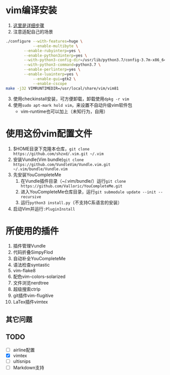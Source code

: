 # vim编译安装
1. [这里是详细步骤](https://github.com/Valloric/YouCompleteMe/wiki/Building-Vim-from-source)
2. 注意适配自己的场景
```sh
./configure --with-features=huge \
            --enable-multibyte \
	    --enable-rubyinterp=yes \
	    --enable-python3interp=yes \
	    --with-python3-config-dir=/usr/lib/python3.7/config-3.7m-x86_64-linux-gnu \
	    --with-python3-command=python3.7 \
	    --enable-perlinterp=yes \
	    --enable-luainterp=yes \
            --enable-gui=gtk2 \
            --enable-cscope
make -j32 VIMRUNTIMEDIR=/usr/local/share/vim/vim81
```
3. 使用checkinstall安装，可方便卸载，卸载使用`dpkg -r vim`
4. 使用`sudo apt-mark hold vim`，来设置不自动升级vim软件包
    - vim-runtime也可以加上（未知行为，自用）
# 使用这份vim配置文件
1. $HOME目录下克隆本仓库，`git clone https://github.com/shzxd/.vim.git ~/.vim`
2. 安装Vundle(Vim bundle)`git clone https://github.com/VundleVim/Vundle.vim.git ~/.vim/bundle/Vundle.vim`
3. 先安装YouCompleteMe
    1. 在Vundle插件目录（~/.vim/bundle/）运行`git clone https://github.com/Valloric/YouCompleteMe.git`
    2. 进入YouCompleteMe仓库目录，运行`git submodule update --init --recursive`
    3. 运行`python3 install.py`（不支持C系语言的安装）
4. 启动Vim并运行`:PluginInstall`
# 所使用的插件
1. 插件管理Vundle
2. 代码折叠SimpyFlod
3. 自动补全YouCompleteMe
4. 语法检查syntastic
5. vim-flake8
6. 配色vim-colors-solarized
7. 文件浏览nerdtree
8. 超级搜索ctrlp
9. git插件vim-flugitive
10. LaTex插件vimtex
## 其它问题

## TODO
- [ ] airline配置
- [x] vimtex
- [ ] ultisnips
- [ ] Markdown支持
